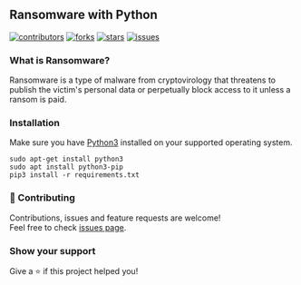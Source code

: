 ## Ransomware with Python

[![contributors](https://img.shields.io/github/contributors/gavincapriola/ransomware)](https://github.com/gavincapriola/ransomware/graphs/contributors)
[![forks](https://img.shields.io/github/forks/gavincapriola/ransomware)](https://github.com/gavincapriola/ransomware/fork)
[![stars](https://img.shields.io/github/stars/gavincapriola/ransomware)](https://github.com/gavincapriola/ransomware/stargazers)
[![issues](https://img.shields.io/github/issues/gavincapriola/ransomware)](https://github.com/gavincapriola/ransomware/issues)

### What is Ransomware?

Ransomware is a type of malware from cryptovirology that threatens to publish the victim's personal data or perpetually block access to it unless a ransom is paid.

### Installation

Make sure you have [Python3](https://www.python.org/download/) installed on your supported operating system.

```shell
sudo apt-get install python3
sudo apt install python3-pip
pip3 install -r requirements.txt
```

### :handshake: Contributing

Contributions, issues and feature requests are welcome!<br />Feel free to check [issues page](https://github.com/gavincapriola/ransomware/issues).

### Show your support

Give a :star: if this project helped you!
